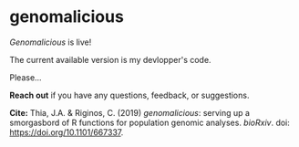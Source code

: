 # genomalicious

_Genomalicious_ is live!

The current available version is my devlopper's code.

Please...

**Reach out** if you have any questions, feedback, or suggestions.

**Cite:** Thia, J.A. & Riginos, C. (2019) _genomalicious_: serving up a smorgasbord of R functions for population genomic analyses. _bioRxiv_. doi: https://doi.org/10.1101/667337. 
